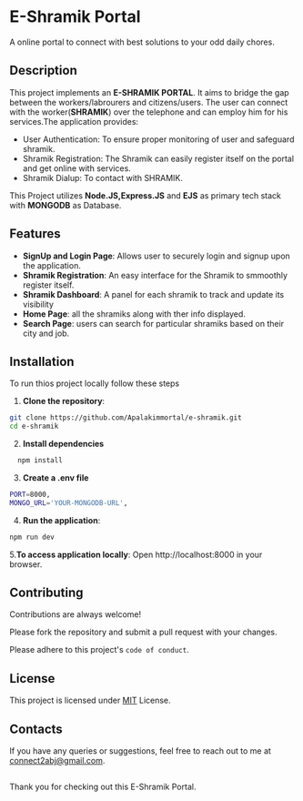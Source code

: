 
# E-Shramik Portal

A online portal to connect with best solutions to your odd daily chores.


## Description

This project implements an **E-SHRAMIK PORTAL**. It aims to bridge the gap between the workers/labrourers and citizens/users. The user can connect with the worker(**SHRAMIK**) over the telephone and can employ him for his services.The application provides:  
  - User Authentication: To ensure proper monitoring of user and safeguard shramik.
  - Shramik Registration: The Shramik can easily register itself on the portal and get online with services.
  - Shramik Dialup: To contact with SHRAMIK.

This Project utilizes **Node.JS,Express.JS** and **EJS** as primary tech stack with **MONGODB** as Database.

## Features

- **SignUp and Login Page**: Allows user to securely login and signup upon the application.
- **Shramik Registration**: An easy interface for the Shramik to smmoothly register itself.
- **Shramik Dashboard**: A panel for each shramik to track and update its visibility
- **Home Page**: all the shramiks along with ther info displayed.
- **Search Page**: users can search for particular shramiks based on their city and job.


## Installation

To run thios project locally follow these steps

1. **Clone the repository**:
```bash
git clone https://github.com/Apalakimmortal/e-shramik.git
cd e-shramik
```

2. **Install dependencies**
```bash
  npm install 
```
3. **Create a .env file**
```bash
PORT=8000,
MONGO_URL='YOUR-MONGODB-URL',

```
4. **Run the application**:
```bash
npm run dev
```

5.**To access application locally**: Open http://localhost:8000 in your browser.

## Contributing

Contributions are always welcome!

 Please fork the repository and submit a pull request with your changes.

Please adhere to this project's `code of conduct`.


## License

This project is licensed under [MIT](https://choosealicense.com/licenses/mit/) License.


## Contacts

If you have any queries or suggestions, feel free to reach out to me at connect2abj@gmail.com.


## 

Thank you for checking out this E-Shramik Portal.
